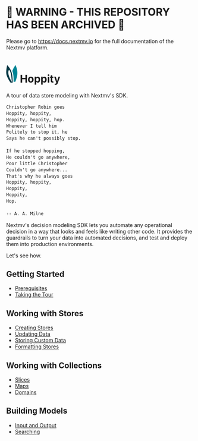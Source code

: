 # 🚨 WARNING - THIS REPOSITORY HAS BEEN ARCHIVED 🚨

Please go to <https://docs.nextmv.io> for the full documentation of the Nextmv
platform.

# ![ears](img/ears.png) Hoppity

A tour of data store modeling with Nextmv's SDK.

```txt
Christopher Robin goes
Hoppity, hoppity,
Hoppity, hoppity, hop.
Whenever I tell him
Politely to stop it, he
Says he can't possibly stop.

If he stopped hopping,
He couldn't go anywhere,
Poor little Christopher
Couldn't go anywhere...
That's why he always goes
Hoppity, hoppity,
Hoppity,
Hoppity,
Hop.

-- A. A. Milne
```

Nextmv's decision modeling SDK lets you automate any operational decision in a
way that looks and feels like writing other code. It provides the guardrails to
turn your data into automated decisions, and test and deploy them into
production environments.

Let's see how.

## Getting Started

- [Prerequisites](getting-started/prerequisites.md)
- [Taking the Tour](getting-started/taking-the-tour.md)

## Working with Stores

- [Creating Stores](working-with-stores/creating-stores.md)
- [Updating Data](working-with-stores/updating-data.md)
- [Storing Custom Data](working-with-stores/storing-custom-data.md)
- [Formatting Stores](working-with-stores/formatting-stores.md)

## Working with Collections

- [Slices](working-with-collections/slices.md)
- [Maps](working-with-collections/maps.md)
- [Domains](working-with-collections/domains.md)

## Building Models

- [Input and Output](building-models/input-and-output.md)
- [Searching](building-models/searching.md)
